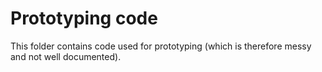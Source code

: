 # Prototyping code

This folder contains code used for prototyping (which is therefore messy and not well documented).
